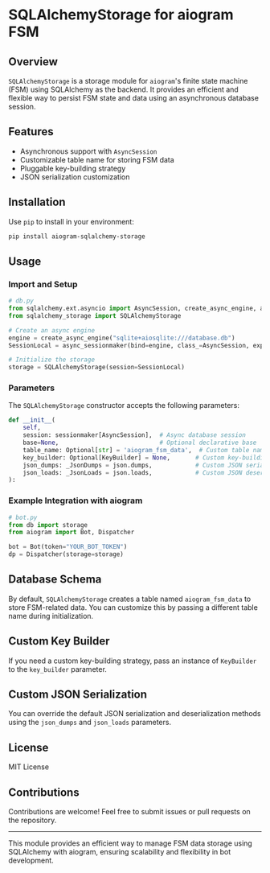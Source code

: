 # SQLAlchemyStorage for aiogram FSM

## Overview
`SQLAlchemyStorage` is a storage module for `aiogram`'s finite state machine (FSM) using SQLAlchemy as the backend. It provides an efficient and flexible way to persist FSM state and data using an asynchronous database session.

## Features
- Asynchronous support with `AsyncSession`
- Customizable table name for storing FSM data
- Pluggable key-building strategy
- JSON serialization customization

## Installation
Use `pip` to install in your environment:

```sh
pip install aiogram-sqlalchemy-storage
```

## Usage

### Import and Setup
```python
# db.py
from sqlalchemy.ext.asyncio import AsyncSession, create_async_engine, async_sessionmaker
from sqlalchemy_storage import SQLAlchemyStorage

# Create an async engine
engine = create_async_engine("sqlite+aiosqlite:///database.db")
SessionLocal = async_sessionmaker(bind=engine, class_=AsyncSession, expire_on_commit=False)

# Initialize the storage
storage = SQLAlchemyStorage(session=SessionLocal)
```

### Parameters
The `SQLAlchemyStorage` constructor accepts the following parameters:

```python
def __init__(
    self,
    session: sessionmaker[AsyncSession],  # Async database session
    base=None,                            # Optional declarative base
    table_name: Optional[str] = 'aiogram_fsm_data',  # Custom table name
    key_builder: Optional[KeyBuilder] = None,       # Custom key-building strategy
    json_dumps: _JsonDumps = json.dumps,            # Custom JSON serialization
    json_loads: _JsonLoads = json.loads,            # Custom JSON deserialization
):
```

### Example Integration with aiogram
```python
# bot.py
from db import storage
from aiogram import Bot, Dispatcher

bot = Bot(token="YOUR_BOT_TOKEN")
dp = Dispatcher(storage=storage)
```

## Database Schema
By default, `SQLAlchemyStorage` creates a table named `aiogram_fsm_data` to store FSM-related data. You can customize this by passing a different table name during initialization.

## Custom Key Builder
If you need a custom key-building strategy, pass an instance of `KeyBuilder` to the `key_builder` parameter.

## Custom JSON Serialization
You can override the default JSON serialization and deserialization methods using the `json_dumps` and `json_loads` parameters.

## License
MIT License

## Contributions
Contributions are welcome! Feel free to submit issues or pull requests on the repository.

---
This module provides an efficient way to manage FSM data storage using SQLAlchemy with aiogram, ensuring scalability and flexibility in bot development.

